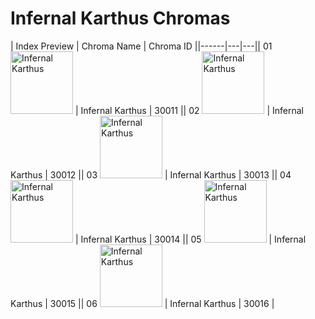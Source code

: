# Infernal Karthus Chromas

| Index  Preview | Chroma Name | Chroma ID ||------|---|---|| 01  <img src='https://raw.communitydragon.org/latest/plugins/rcp-be-lol-game-data/global/default/v1/champion-chroma-images/30/30011.png' alt='Infernal Karthus' width='100'> | Infernal Karthus | 30011 || 02  <img src='https://raw.communitydragon.org/latest/plugins/rcp-be-lol-game-data/global/default/v1/champion-chroma-images/30/30012.png' alt='Infernal Karthus' width='100'> | Infernal Karthus | 30012 || 03  <img src='https://raw.communitydragon.org/latest/plugins/rcp-be-lol-game-data/global/default/v1/champion-chroma-images/30/30013.png' alt='Infernal Karthus' width='100'> | Infernal Karthus | 30013 || 04  <img src='https://raw.communitydragon.org/latest/plugins/rcp-be-lol-game-data/global/default/v1/champion-chroma-images/30/30014.png' alt='Infernal Karthus' width='100'> | Infernal Karthus | 30014 || 05  <img src='https://raw.communitydragon.org/latest/plugins/rcp-be-lol-game-data/global/default/v1/champion-chroma-images/30/30015.png' alt='Infernal Karthus' width='100'> | Infernal Karthus | 30015 || 06  <img src='https://raw.communitydragon.org/latest/plugins/rcp-be-lol-game-data/global/default/v1/champion-chroma-images/30/30016.png' alt='Infernal Karthus' width='100'> | Infernal Karthus | 30016 |